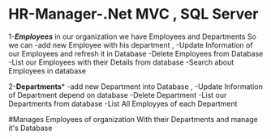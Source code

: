 # HR-Manager-.Net MVC , SQL Server
1-*****Employees*****
in our organization we have Employees and Departments  So we can 
-add new Employee with his department  ,
-Update Information of our Employees and refresh it in Database
-Delete Employees from Database
-List our Employees with their Details from database
-Search about Employees in database

2-****Departments*****
-add new Department  into Database ,
-Update Information of Department depend on database
-Delete Department
-List our Departments from database
-List All Employyes of each Department

#Manages Employees of organization With their Departments and manage it's Database 
